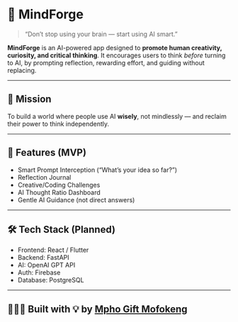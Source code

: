 # 🧠 MindForge

> “Don’t stop using your brain — start using AI smart.”

**MindForge** is an AI-powered app designed to **promote human creativity, curiosity, and critical thinking**. It encourages users to think *before* turning to AI, by prompting reflection, rewarding effort, and guiding without replacing.

---

## 🎯 Mission

To build a world where people use AI **wisely**, not mindlessly — and reclaim their power to think independently.

---

## 🌟 Features (MVP)

- Smart Prompt Interception (“What’s your idea so far?”)
- Reflection Journal
- Creative/Coding Challenges
- AI Thought Ratio Dashboard
- Gentle AI Guidance (not direct answers)

---

## 🛠️ Tech Stack (Planned)

- Frontend: React / Flutter
- Backend: FastAPI
- AI: OpenAI GPT API
- Auth: Firebase
- Database: PostgreSQL

---

## 👩🏽‍💻 Built with 💡 by [Mpho Gift Mofokeng](https://github.com/GiftM5)

